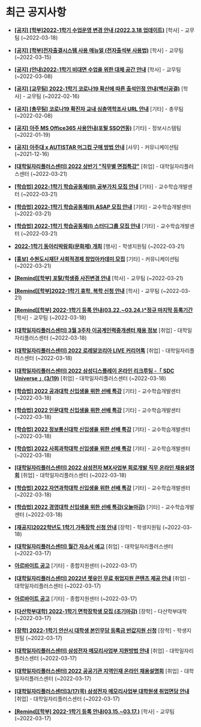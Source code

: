 # 최근 공지사항

* **[[공지] [학부]2022-1학기 수업운영 변경 안내 (2022.3.18 업데이트)](http://ajou.ac.kr/kr/ajou/notice.do?mode=view&amp;articleNo=192691&amp;article.offset=0&amp;articleLimit=30)**
 [학사] - 교무팀 (~2022-03-18)

* **[[공지] [학부]전자출결시스템 사용 매뉴얼 (전자출석부 사용법)](http://ajou.ac.kr/kr/ajou/notice.do?mode=view&amp;articleNo=192571&amp;article.offset=0&amp;articleLimit=30)**
 [학사] - 교무팀 (~2022-03-15)

* **[[공지] (안내)2022-1학기 비대면 수업을 위한 대체 공간 안내](http://ajou.ac.kr/kr/ajou/notice.do?mode=view&amp;articleNo=181898&amp;article.offset=0&amp;articleLimit=30)**
 [학사] - 교무팀 (~2022-03-08)

* **[[공지] [교무팀] 2022-1학기 코로나19 확산에 따른 출석인정 안내(백신공결)](http://ajou.ac.kr/kr/ajou/notice.do?mode=view&amp;articleNo=180913&amp;article.offset=0&amp;articleLimit=30)**
 [학사] - 교무팀 (~2022-02-16)

* **[[공지] [총무팀] 코로나19 확진자 교내 심층역학조사 URL 안내](http://ajou.ac.kr/kr/ajou/notice.do?mode=view&amp;articleNo=180493&amp;article.offset=0&amp;articleLimit=30)**
 [기타] - 총무팀 (~2022-02-08)

* **[[공지] 아주 MS Office365 사용안내(포털 SSO연동)](http://ajou.ac.kr/kr/ajou/notice.do?mode=view&amp;articleNo=179802&amp;article.offset=0&amp;articleLimit=30)**
 [기타] - 정보시스템팀 (~2022-01-19)

* **[[공지] 아주대 x AUTISTAR 머그컵 구매 방법 안내](http://ajou.ac.kr/kr/ajou/notice.do?mode=view&amp;articleNo=147976&amp;article.offset=0&amp;articleLimit=30)**
 [사무] - 커뮤니케이션팀 (~2021-12-16)

* **[[대학일자리플러스센터] 2022 상반기 &quot;직무별 면접특강&quot;](http://ajou.ac.kr/kr/ajou/notice.do?mode=view&amp;articleNo=192842&amp;article.offset=0&amp;articleLimit=30)**
 [취업] - 대학일자리플러스센터 (~2022-03-21)

* **[[학습법] 2022-1학기 학습공동체(III) 공부가치 모집 안내](http://ajou.ac.kr/kr/ajou/notice.do?mode=view&amp;articleNo=192836&amp;article.offset=0&amp;articleLimit=30)**
 [기타] - 교수학습개발센터 (~2022-03-21)

* **[[학습법] 2022-1학기 학습공동체(II) ASAP 모집 안내](http://ajou.ac.kr/kr/ajou/notice.do?mode=view&amp;articleNo=192834&amp;article.offset=0&amp;articleLimit=30)**
 [기타] - 교수학습개발센터 (~2022-03-21)

* **[[학습법] 2022-1학기 학습공동체(I) 스터디그룹 모집 안내](http://ajou.ac.kr/kr/ajou/notice.do?mode=view&amp;articleNo=192833&amp;article.offset=0&amp;articleLimit=30)**
 [기타] - 교수학습개발센터 (~2022-03-21)

* **[2022-1학기 동아리박람회(문화제) 개최](http://ajou.ac.kr/kr/ajou/notice.do?mode=view&amp;articleNo=192826&amp;article.offset=0&amp;articleLimit=30)**
 [행사] - 학생지원팀 (~2022-03-21)

* **[[홍보] 수원도시재단 사회적경제 창업아카데미 모집](http://ajou.ac.kr/kr/ajou/notice.do?mode=view&amp;articleNo=192820&amp;article.offset=0&amp;articleLimit=30)**
 [기타] - 커뮤니케이션팀 (~2022-03-21)

* **[[Remind][학부] 포탈/학생증 사진변경 안내](http://ajou.ac.kr/kr/ajou/notice.do?mode=view&amp;articleNo=192816&amp;article.offset=0&amp;articleLimit=30)**
 [학사] - 교무팀 (~2022-03-21)

* **[[Remind][학부]2022-1학기 휴학, 복학 신청 안내](http://ajou.ac.kr/kr/ajou/notice.do?mode=view&amp;articleNo=192815&amp;article.offset=0&amp;articleLimit=30)**
 [학사] - 교무팀 (~2022-03-21)

* **[[Remind][학부] 2022-1학기 등록 안내(03.22.~03.24.)*정규 마지막 등록기간](http://ajou.ac.kr/kr/ajou/notice.do?mode=view&amp;articleNo=192805&amp;article.offset=0&amp;articleLimit=30)**
 [학사] - 교무팀 (~2022-03-18)

* **[[대학일자리플러스센터] 3월 3주차 이공계인력중개센터 채용 정보](http://ajou.ac.kr/kr/ajou/notice.do?mode=view&amp;articleNo=192787&amp;article.offset=0&amp;articleLimit=30)**
 [취업] - 대학일자리플러스센터 (~2022-03-18)

* **[[대학일자리플러스센터] 2022 로레알코리아 LIVE 커리어톡](http://ajou.ac.kr/kr/ajou/notice.do?mode=view&amp;articleNo=192721&amp;article.offset=0&amp;articleLimit=30)**
 [취업] - 대학일자리플러스센터 (~2022-03-18)

* **[[대학일자리플러스센터] 2022 삼성디스플레이 온라인 리크루팅 -「 SDC Universe 」(3/19)](http://ajou.ac.kr/kr/ajou/notice.do?mode=view&amp;articleNo=192711&amp;article.offset=0&amp;articleLimit=30)**
 [취업] - 대학일자리플러스센터 (~2022-03-18)

* **[[학습법] 2022 공과대학 신입생을 위한 선배 특강](http://ajou.ac.kr/kr/ajou/notice.do?mode=view&amp;articleNo=192702&amp;article.offset=0&amp;articleLimit=30)**
 [기타] - 교수학습개발센터 (~2022-03-18)

* **[[학습법] 2022 인문대학 신입생을 위한 선배 특강](http://ajou.ac.kr/kr/ajou/notice.do?mode=view&amp;articleNo=192700&amp;article.offset=0&amp;articleLimit=30)**
 [기타] - 교수학습개발센터 (~2022-03-18)

* **[[학습법] 2022 정보통신대학 신입생을 위한 선배 특강](http://ajou.ac.kr/kr/ajou/notice.do?mode=view&amp;articleNo=192699&amp;article.offset=0&amp;articleLimit=30)**
 [기타] - 교수학습개발센터 (~2022-03-18)

* **[[학습법] 2022 사회과학대학 신입생을 위한 선배 특강](http://ajou.ac.kr/kr/ajou/notice.do?mode=view&amp;articleNo=192698&amp;article.offset=0&amp;articleLimit=30)**
 [기타] - 교수학습개발센터 (~2022-03-18)

* **[[대학일자리플러스센터] 2022 삼성전자 MX사업부 회로개발 직무 온라인 채용설명회](http://ajou.ac.kr/kr/ajou/notice.do?mode=view&amp;articleNo=192697&amp;article.offset=0&amp;articleLimit=30)**
 [취업] - 대학일자리플러스센터 (~2022-03-18)

* **[[학습법] 2022 자연과학대학 신입생을 위한 선배 특강](http://ajou.ac.kr/kr/ajou/notice.do?mode=view&amp;articleNo=192696&amp;article.offset=0&amp;articleLimit=30)**
 [기타] - 교수학습개발센터 (~2022-03-18)

* **[[학습법] 2022 경영대학 신입생을 위한 선배 특강(오늘마감)](http://ajou.ac.kr/kr/ajou/notice.do?mode=view&amp;articleNo=192695&amp;article.offset=0&amp;articleLimit=30)**
 [기타] - 교수학습개발센터 (~2022-03-18)

* **[[재공지]2022학년도 1학기 가족장학 신청 안내](http://ajou.ac.kr/kr/ajou/notice.do?mode=view&amp;articleNo=192688&amp;article.offset=0&amp;articleLimit=30)**
 [장학] - 학생지원팀 (~2022-03-18)

* **[[대학일자리플러스센터] 월간 자소서 예고](http://ajou.ac.kr/kr/ajou/notice.do?mode=view&amp;articleNo=192679&amp;article.offset=0&amp;articleLimit=30)**
 [취업] - 대학일자리플러스센터 (~2022-03-17)

* **[아르바이트 공고](http://ajou.ac.kr/kr/ajou/notice.do?mode=view&amp;articleNo=192677&amp;article.offset=0&amp;articleLimit=30)**
 [기타] - 종합지원센터 (~2022-03-17)

* **[[대학일자리플러스센터] 2022년 렛유인 무료 취업지원 콘텐츠 제공 안내](http://ajou.ac.kr/kr/ajou/notice.do?mode=view&amp;articleNo=192676&amp;article.offset=0&amp;articleLimit=30)**
 [취업] - 대학일자리플러스센터 (~2022-03-17)

* **[아르바이트 공고](http://ajou.ac.kr/kr/ajou/notice.do?mode=view&amp;articleNo=192669&amp;article.offset=0&amp;articleLimit=30)**
 [기타] - 종합지원센터 (~2022-03-17)

* **[[다산학부대학] 2022-1학기 면학장학생 모집 (조기마감)](http://ajou.ac.kr/kr/ajou/notice.do?mode=view&amp;articleNo=192668&amp;article.offset=0&amp;articleLimit=30)**
 [장학] - 다산학부대학 (~2022-03-17)

* **[[장학] 2022-1학기 안산시 대학생 본인무담 등록금 반값지원 신청](http://ajou.ac.kr/kr/ajou/notice.do?mode=view&amp;articleNo=192663&amp;article.offset=0&amp;articleLimit=30)**
 [장학] - 학생지원팀 (~2022-03-17)

* **[[대학일자리플러스센터] 삼성전자 메모리사업부 지원방법 안내](http://ajou.ac.kr/kr/ajou/notice.do?mode=view&amp;articleNo=192655&amp;article.offset=0&amp;articleLimit=30)**
 [취업] - 대학일자리플러스센터 (~2022-03-17)

* **[[대학일자리플러스센터] 2022 공공기관 지역인재 온라인 채용설명회](http://ajou.ac.kr/kr/ajou/notice.do?mode=view&amp;articleNo=192648&amp;article.offset=0&amp;articleLimit=30)**
 [취업] - 대학일자리플러스센터 (~2022-03-17)

* **[[대학일자리플러스센터]3/17(목) 삼성전자 메모리사업부 대학원생 취업면담 안내](http://ajou.ac.kr/kr/ajou/notice.do?mode=view&amp;articleNo=192638&amp;article.offset=0&amp;articleLimit=30)**
 [취업] - 대학일자리플러스센터 (~2022-03-17)

* **[[Remind][학부] 2022-1학기 등록 안내(03.15.~03.17.)](http://ajou.ac.kr/kr/ajou/notice.do?mode=view&amp;articleNo=192628&amp;article.offset=0&amp;articleLimit=30)**
 [학사] - 교무팀 (~2022-03-17)
